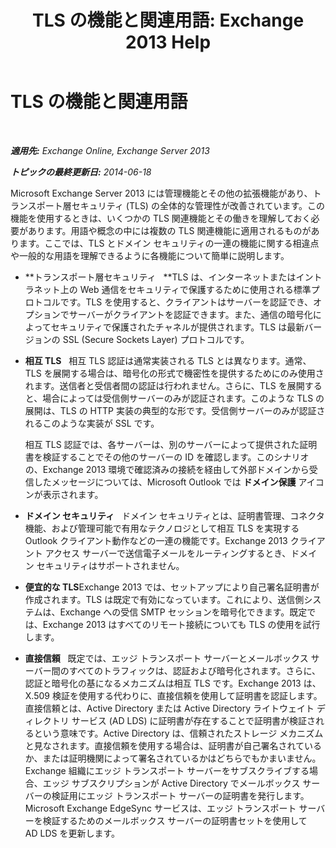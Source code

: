 ﻿---
title: 'TLS の機能と関連用語: Exchange 2013 Help'
TOCTitle: TLS の機能と関連用語
ms:assetid: 294ba2a9-892d-4a90-beec-9d298426b5f4
ms:mtpsurl: https://technet.microsoft.com/ja-jp/library/Bb430753(v=EXCHG.150)
ms:contentKeyID: 52057805
ms.date: 04/24/2018
mtps_version: v=EXCHG.150
ms.translationtype: HT
---

# TLS の機能と関連用語

 

_**適用先:** Exchange Online, Exchange Server 2013_

_**トピックの最終更新日:** 2014-06-18_

Microsoft Exchange Server 2013 には管理機能とその他の拡張機能があり、トランスポート層セキュリティ (TLS) の全体的な管理性が改善されています。この機能を使用するときは、いくつかの TLS 関連機能とその働きを理解しておく必要があります。用語や概念の中には複数の TLS 関連機能に適用されるものがあります。ここでは、TLS とドメイン セキュリティの一連の機能に関する相違点や一般的な用語を理解できるように各機能について簡単に説明します。

  - **トランスポート層セキュリティ   **TLS は、インターネットまたはイントラネット上の Web 通信をセキュリティで保護するために使用される標準プロトコルです。TLS を使用すると、クライアントはサーバーを認証でき、オプションでサーバーがクライアントを認証できます。また、通信の暗号化によってセキュリティで保護されたチャネルが提供されます。TLS は最新バージョンの SSL (Secure Sockets Layer) プロトコルです。

  - **相互 TLS**   相互 TLS 認証は通常実装される TLS とは異なります。通常、TLS を展開する場合は、暗号化の形式で機密性を提供するためにのみ使用されます。送信者と受信者間の認証は行われません。さらに、TLS を展開すると、場合によっては受信側サーバーのみが認証されます。このような TLS の展開は、TLS の HTTP 実装の典型的な形です。受信側サーバーのみが認証されるこのような実装が SSL です。
    
    相互 TLS 認証では、各サーバーは、別のサーバーによって提供された証明書を検証することでその他のサーバーの ID を確認します。このシナリオの、Exchange 2013 環境で確認済みの接続を経由して外部ドメインから受信したメッセージについては、Microsoft Outlook では <strong>ドメイン保護</strong> アイコンが表示されます。

  - **ドメイン セキュリティ**   ドメイン セキュリティとは、証明書管理、コネクタ機能、および管理可能で有用なテクノロジとして相互 TLS を実現する Outlook クライアント動作などの一連の機能です。Exchange 2013 クライアント アクセス サーバーで送信電子メールをルーティングするとき、ドメイン セキュリティはサポートされません。

  - **便宜的な TLS**Exchange 2013 では、セットアップにより自己署名証明書が作成されます。TLS は既定で有効になっています。これにより、送信側システムは、Exchange への受信 SMTP セッションを暗号化できます。既定では、Exchange 2013 はすべてのリモート接続についても TLS の使用を試行します。

  - **直接信頼**   既定では、エッジ トランスポート サーバーとメールボックス サーバー間のすべてのトラフィックは、認証および暗号化されます。さらに、認証と暗号化の基になるメカニズムは相互 TLS です。Exchange 2013 は、X.509 検証を使用する代わりに、直接信頼を使用して証明書を認証します。直接信頼とは、Active Directory または Active Directory ライトウェイト ディレクトリ サービス (AD LDS) に証明書が存在することで証明書が検証されるという意味です。Active Directory は、信頼されたストレージ メカニズムと見なされます。直接信頼を使用する場合は、証明書が自己署名されているか、または証明機関によって署名されているかはどちらでもかまいません。Exchange 組織にエッジ トランスポート サーバーをサブスクライブする場合、エッジ サブスクリプションが Active Directory でメールボックス サーバーの検証用にエッジ トランスポート サーバーの証明書を発行します。Microsoft Exchange EdgeSync サービスは、エッジ トランスポート サーバーを検証するためのメールボックス サーバーの証明書セットを使用して AD LDS を更新します。

